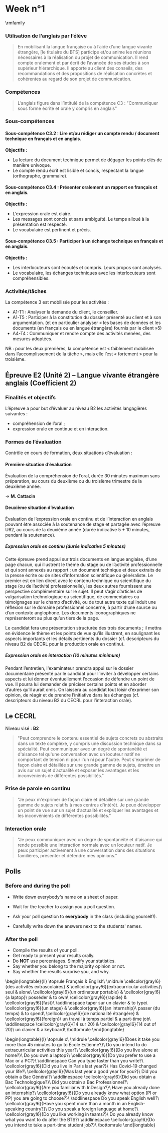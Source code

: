 # Week n°1


 
\rmfamily





### Utilisation de l’anglais par l’élève
 
> En mobilisant la langue française ou à l’aide d’une langue vivante étrangère, [le titulaire du BTS] participe et/ou anime les réunions nécessaires à la réalisation du projet de communication. Il rend compte oralement et par écrit de l’avancée de ses études à son supérieur hiérarchique. Il apporte au client des conseils, des recommandations et des propositions de réalisation concrètes et cohérentes au regard de son projet de communication.



### Compétences

> L’anglais figure dans l’intitulé de la compétence C3 : "Communiquer sous forme écrite et orale y compris en anglais"



### Sous-compétences

#### Sous-compétence C3.2 : Lire et/ou rédiger un compte rendu / document technique en français et en anglais.

**Objectifs :** 

  - La lecture du document technique permet de dégager les points clés de manière univoque.
  - Le compte rendu écrit est lisible et concis, respectant la langue (orthographe, grammaire).



#### Sous-compétence C3.4 : Présenter oralement un rapport en français et en anglais.

**Objectifs :**

  - L’expression orale est claire.
  - Les messages sont concis et sans ambiguïté. Le temps alloué à la présentation est respecté.
  - Le vocabulaire est pertinent et précis.



#### Sous-compétence C3.5 : Participer à un échange technique en français et en anglais.

**Objectifs :**

  - Les interlocuteurs sont écoutés et compris. Leurs propos sont analysés.
  - Le vocabulaire, les échanges techniques avec les interlocuteurs sont compréhensibles.



### Activités/tâches

La compétence 3 est mobilisée pour les activités :

  * A1-T1 : Analyser la demande du client, le conseiller.
  * A1-T5 : Participer à la constitution du dossier présenté au client et à son argumentation. (et en particulier analyser « les bases de données et les documents (en français ou en langue étrangère) fournis par le client »5)
  * A4-T4 : Communiquer et rendre compte des activités menées, des mesures adoptées.

NB : pour les deux premières, la compétence est « faiblement mobilisée dans l’accomplissement de la tâche », mais elle l’est « fortement » pour la troisième.
 


## Épreuve E2 (Unité 2) – Langue vivante étrangère anglais (Coefficient 2)



### Finalités et objectifs

L’épreuve a pour but d’évaluer au niveau B2 les activités langagières suivantes :

- compréhension de l’oral ;
- expression orale en continue et en interaction.



### Formes de l’évaluation

Contrôle en cours de formation, deux situations d’évaluation :

#### Première situation d’évaluation 

Évaluation de la compréhension de l’oral, durée 30 minutes maximum sans préparation, au cours du deuxième ou du troisième trimestre de la deuxième année.
 
$\rightarrow$ **M. Cattacin**



#### Deuxième situation d’évaluation 

Évaluation de l’expression orale en continu et de l’interaction en anglais pouvant être associée à la soutenance de stage et partagée avec l’épreuve U62, au cours de la deuxième année (durée indicative 5 + 10 minutes, pendant la soutenance).



##### Expression orale en continu (durée indicative 5 minutes)

Cette épreuve prend appui sur trois documents en langue anglaise, d’une page chacun, qui illustrent le thème du stage ou de l’activité professionnelle et qui sont annexés au rapport : un document technique et deux extraits de la presse écrite ou de sites d’information scientifique ou généraliste. Le premier est en lien direct avec le contenu technique ou scientifique du stage (ou de l’activité professionnelle), les deux autres fournissent une perspective complémentaire sur le sujet. Il peut s’agir d’articles de vulgarisation technologique ou scientifique, de commentaires ou témoignages sur le champ d’activité, ou de tout autre texte qui induit une réflexion sur le domaine professionnel concerné, à partir d’une source ou d’un contexte anglophone. Les documents iconographiques ne représenteront au plus qu’un tiers de la page.



Le candidat fera une présentation structurée des trois documents ; il mettra en évidence le thème et les points de vue qu’ils illustrent, en soulignant les aspects importants et les détails pertinents du dossier (cf. descripteurs du niveau B2 du CECRL pour la production orale en continu).



##### Expression orale en interaction (10 minutes minimum)

Pendant l’entretien, l'examinateur prendra appui sur le dossier documentaire présenté par le candidat pour l’inviter à développer certains aspects et lui donner éventuellement l’occasion de défendre un point de vue. Il pourra lui demander de préciser certains points et en aborder d’autres qu’il aurait omis.  On laissera au candidat tout loisir d’exprimer son opinion, de réagir et de prendre l’initiative dans les échanges (cf. descripteurs du niveau B2 du CECRL pour l’interaction orale).



## Le CECRL

Niveau visé : **B2**

> "Peut comprendre le contenu essentiel de sujets concrets ou abstraits dans un texte complexe, y compris une discussion technique dans sa spécialité. Peut communiquer avec un degré de spontanéité et d'aisance tel qu'une conversation avec un locuteur natif ne comportant de tension ni pour l'un ni pour l'autre. Peut s'exprimer de façon claire et détaillée sur une grande gamme de sujets, émettre un avis sur un sujet d’actualité et exposer les avantages et les inconvénients de différentes possibilités."



### Prise de parole en continu
 
> "Je peux m'exprimer de façon claire et détaillée sur une grande gamme de sujets relatifs à mes centres d'intérêt. Je peux développer un point de vue sur un sujet d’actualité et expliquer les avantages et les inconvénients de différentes possibilités."



### Interaction orale

> "Je peux communiquer avec un degré de spontanéité et d'aisance qui rende possible une interaction normale avec un locuteur natif. Je peux participer activement à une conversation dans des situations familières, présenter et défendre mes opinions."



## Polls

### Before and during the poll

- Write down everybody's name on a sheet of paper.

- Wait for the teacher to assign you a poll question.

- Ask your poll question to **everybody** in the class (including yourself!).

- Carefully write down the answers next to the students' names.


 

### After the poll




- Compile the results of your poll.
- Get ready to present your results orally.
- Do **NOT** use percentages. Simplify your statistics.
- Say whether you belong to the majority opinion or not.
- Say whether the results surprise you, and why.
  

 




 

\begin{longtable}{ll}
\toprule
Français & English\\
\midrule
\cellcolor{gray!6}{des activités extrascolaires} & \cellcolor{gray!6}{extracurricular activities}\\
seul & alone\\
\cellcolor{gray!6}{un ordinateur portable} & \cellcolor{gray!6}{a laptop}\\
posséder & to own\\
\cellcolor{gray!6}{rapide} & \cellcolor{gray!6}{fast}\\
\addlinespace
taper sur un clavier & to type\\
\cellcolor{gray!6}{un stage} & \cellcolor{gray!6}{an internship}\\
passer (du temps) & to spend\\
\cellcolor{gray!6}{de nationalité étrangère} & \cellcolor{gray!6}{foreign}\\
un travail à temps partiel & a part-time job\\
\addlinespace
\cellcolor{gray!6}{14 sur 20} & \cellcolor{gray!6}{14 out of 20}\\
un clavier & a keyboard\\
\bottomrule
\end{longtable}













\begin{longtable}{l}
\toprule
x\\
\midrule
\cellcolor{gray!6}{Does it take you more than 45 minutes to go to École Estienne?}\\
Do you intend to do extracurricular activities this year?\\
\cellcolor{gray!6}{Do you live alone at home?}\\
Do you own a laptop?\\
\cellcolor{gray!6}{Do you prefer to use a Mac or a PC?}\\
\addlinespace
Can you type faster than you write?\\
\cellcolor{gray!6}{Did you live in Paris last year?}\\
Has Covid-19 changed your life?\\
\cellcolor{gray!6}{Was last year a good year for you?}\\
Did you obtain a Bac Général?\\
\addlinespace
\cellcolor{gray!6}{Did you obtain a Bac Technologique?}\\
Did you obtain a Bac Professionnel?\\
\cellcolor{gray!6}{Are you familiar with InDesign?}\\
Have you already done an internship?\\
\cellcolor{gray!6}{Do you already know what option (PI or PP) you are going to choose?}\\
\addlinespace
Do you speak English well?\\
\cellcolor{gray!6}{Have you spent more than a month in an English-speaking country?}\\
Do you speak a foreign language at home?\\
\cellcolor{gray!6}{Do you like working in teams?}\\
Do you already know what you want to do after the BTS?\\
\addlinespace
\cellcolor{gray!6}{Do you intend to take a part-time student job?}\\
\bottomrule
\end{longtable}



 
